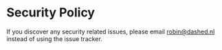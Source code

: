 # Security Policy

If you discover any security related issues, please email robin@dashed.nl instead of using the issue tracker.
